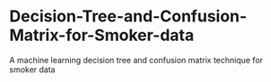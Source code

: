 # Decision-Tree-and-Confusion-Matrix-for-Smoker-data
A machine learning decision tree and confusion matrix technique for smoker data
